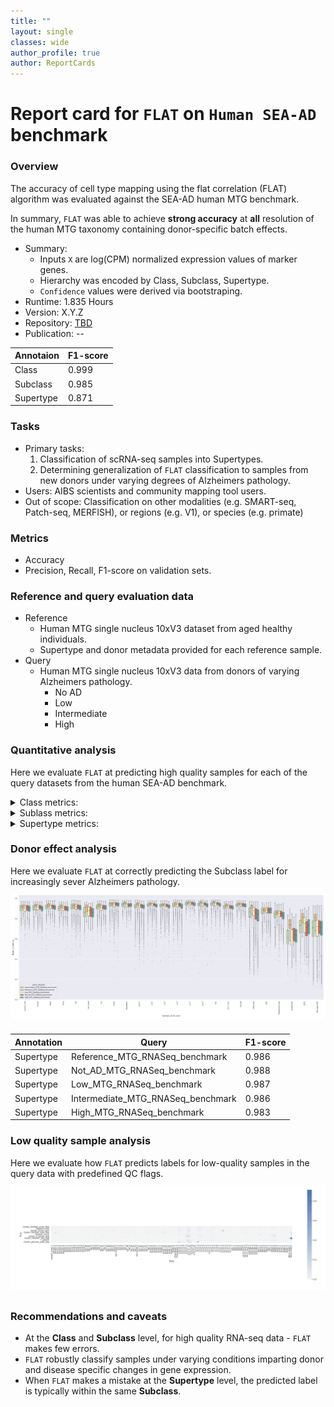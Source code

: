 ```yaml
---
title: ""
layout: single
classes: wide
author_profile: true
author: ReportCards
---
```


# Report card for `FLAT` on `Human SEA-AD` benchmark

### Overview

The accuracy of cell type mapping using the flat correlation (FLAT) algorithm was evaluated against the SEA-AD human MTG benchmark.

In summary, `FLAT` was able to achieve **strong accuracy** at **all** resolution of the human MTG taxonomy containing donor-specific batch effects.

- Summary:
    - Inputs `X` are log(CPM) normalized expression values of marker genes.
    - Hierarchy was encoded by Class, Subclass, Supertype.
    - `Confidence` values were derived via bootstraping.
 - Runtime: 1.835 Hours
 - Version: X.Y.Z
 - Repository: [TBD](TBD)
 - Publication: --

Annotaion | F1-score
--- | --- 
Class | 0.999 
Subclass | 0.985
Supertype | 0.871

### Tasks
 - Primary tasks:
    1. Classification of scRNA-seq samples into Supertypes.
    2. Determining generalization of `FLAT` classification to samples from new donors under varying degrees of Alzheimers pathology.
 - Users: AIBS scientists and community mapping tool users.
 - Out of scope: Classification on other modalities (e.g. SMART-seq, Patch-seq, MERFISH), or regions (e.g. V1), or species (e.g. primate)

### Metrics
 - Accuracy
 - Precision, Recall, F1-score on validation sets.

### Reference and query evaluation data
 - Reference
    - Human MTG single nucleus 10xV3 dataset from aged healthy individuals.
    - Supertype and donor metadata provided for each reference sample.
 - Query
    - Human MTG single nucleus 10xV3 data from donors of varying Alzheimers pathology.
        - No AD
        - Low
        - Intermediate
        - High

### Quantitative analysis

Here we evaluate `FLAT` at predicting high quality samples for each of the query datasets from the human SEA-AD benchmark.


<details>
<summary> Class metrics: </summary>

1. Label-wise F1-score<br>
<img align='center' style="padding:10px 0px 10px 0px; border-radius: 0%" src="../assets/human_SEA-AD/FLAT/Class_FLAT_all_F1_score.png"/>

2. Confidence values for correctly and incorrectly assigned labels<br>
<img align='center' style="padding:10px 0px 10px 0px; border-radius: 0%" src="../assets/human_SEA-AD/FLAT/Class_FLAT_all_conf_box.png"/>

3. Label-wise recall<br>
<img align='center' style="padding:10px 0px 10px 0px; border-radius: 0%" src="../assets/human_SEA-AD/FLAT/Class_FLAT_all_recall.png"/>

4. Label-wise precision<br>
<img align='center' style="padding:10px 0px 10px 0px; border-radius: 0%" src="../assets/human_SEA-AD/FLAT/Class_FLAT_all_precision.png"/>

5. Confusion matrix (row-normalized)<br><img align='center' style="padding:10px 0px 10px 0px; border-radius: 0%" src="../assets/human_SEA-AD/FLAT/Class_FLAT_all_conf_mat.png"/>

</details>

<details>
<summary> Sublass metrics: </summary>

1. Label-wise F1-score<br>
<img align='center' style="padding:10px 0px 10px 0px; border-radius: 0%" src="../assets/human_SEA-AD/FLAT/Subclass_FLAT_all_F1_score.png"/>

2. Confidence values for correctly and incorrectly assigned labels<br>
<img align='center' style="padding:10px 0px 10px 0px; border-radius: 0%" src="../assets/human_SEA-AD/FLAT/Subclass_FLAT_all_conf_box.png"/>

3. Label-wise recall<br>
<img align='center' style="padding:10px 0px 10px 0px; border-radius: 0%" src="../assets/human_SEA-AD/FLAT/Subclass_FLAT_all_recall.png"/>

4. Label-wise precision<br>
<img align='center' style="padding:10px 0px 10px 0px; border-radius: 0%" src="../assets/human_SEA-AD/FLAT/Subclass_FLAT_all_precision.png"/>

5. Confusion matrix (row-normalized)<br>
<img align='center' style="padding:10px 0px 10px 0px; border-radius: 0%" src="../assets/human_SEA-AD/FLAT/Subclass_FLAT_all_conf_mat.png"/>

</details>

<details>
<summary> Supertype metrics: </summary>

1. Label-wise F1-score<br>
<img align='center' style="padding:10px 0px 10px 0px; border-radius: 0%" src="../assets/human_SEA-AD/FLAT/Supertype_FLAT_all_F1_score.png"/>

2. Confidence values for correctly and incorrectly assigned labels<br>
<img align='center' style="padding:10px 0px 10px 0px; border-radius: 0%" src="../assets/human_SEA-AD/FLAT/Supertype_FLAT_all_conf_box.png"/>

3. Label-wise recall<br>
<img align='center' style="padding:10px 0px 10px 0px; border-radius: 0%" src="../assets/human_SEA-AD/FLAT/Supertype_FLAT_all_recall.png"/>

4. Label-wise precision<br>
<img align='center' style="padding:10px 0px 10px 0px; border-radius: 0%" src="../assets/human_SEA-AD/FLAT/Supertype_FLAT_all_precision.png"/>

5. Confusion matrix (row-normalized)<br>
<img align='center' style="padding:10px 0px 10px 0px; border-radius: 0%" src="../assets/human_SEA-AD/FLAT/Supertype_FLAT_all_conf_mat.png"/>

</details>

### Donor effect analysis

Here we evaluate `FLAT` at correctly predicting the Subclass label for increasingly sever Alzheimers pathology.
<img align='center' style="padding:10px 0px 10px 0px; border-radius: 0%" src="../assets/human_SEA-AD/FLAT/Subclass_FLAT_cond_conf_box.png"/>

Annotation | Query | F1-score
--- | --- | ---
Supertype | Reference_MTG_RNASeq_benchmark | 0.986
Supertype | Not_AD_MTG_RNASeq_benchmark | 0.988
Supertype | Low_MTG_RNASeq_benchmark | 0.987
Supertype | Intermediate_MTG_RNASeq_benchmark | 0.986
Supertype | High_MTG_RNASeq_benchmark | 0.983

### Low quality sample analysis

Here we evaluate how `FLAT` predicts labels for low-quality samples in the query data with predefined QC flags.
<img align='center' style="padding:10px 0px 10px 0px; border-radius: 0%" src="../assets/human_SEA-AD/FLAT/Supertype_FLAT_low_qc_conf_mat.png"/>

### Recommendations and caveats
 - At the **Class** and **Subclass** level, for high quality RNA-seq data - `FLAT` makes few errors.
 - `FLAT` robustly classify samples under varying conditions imparting donor and disease specific changes in gene expression.
 - When `FLAT` makes a mistake at the **Supertype** level, the predicted label is typically within the same **Subclass**.
